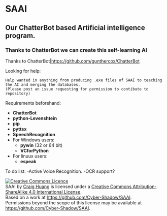 # SAAI
## Our ChatterBot based Artificial intelligence program.
### Thanks to ChatterBot we can create this self-learning AI



Thanks to ChatterBot|https://github.com/gunthercox/ChatterBot

Looking for help:

    Help wanted in anything from producing .exe files of SAAI to teaching the AI and merging the databases.
    (Please post an issue requesting for permission to contibute to repository)

Requirements beforehand:
- **ChatterBot**
- **python-Levenshtein**
- **pip**
- **pyttsx**
- **SpeechRecognition**
- For Windows users:
  - **pywin** (32 or 64 bit)
  - **VCforPython**
- For linuux users:
  - **espeak**


To do list:
    -Active Voice Recognition.
    -OCR support?


<a rel="license" href="http://creativecommons.org/licenses/by-sa/4.0/"><img alt="Creative Commons Licence" style="border-width:0" src="https://i.creativecommons.org/l/by-sa/4.0/88x31.png" /></a><br /><span xmlns:dct="http://purl.org/dc/terms/" property="dct:title">SAAI</span> by <a xmlns:cc="http://creativecommons.org/ns#" href="https://github.com/Cyber-Shadow/SAAI" property="cc:attributionName" rel="cc:attributionURL">Craig Huang</a> is licensed under a <a rel="license" href="http://creativecommons.org/licenses/by-sa/4.0/">Creative Commons Attribution-ShareAlike 4.0 International License</a>.<br />Based on a work at <a xmlns:dct="http://purl.org/dc/terms/" href="https://github.com/Cyber-Shadow/SAAI" rel="dct:source">https://github.com/Cyber-Shadow/SAAI</a>.<br />Permissions beyond the scope of this license may be available at <a xmlns:cc="http://creativecommons.org/ns#" href="https://github.com/Cyber-Shadow/SAAI" rel="cc:morePermissions">https://github.com/Cyber-Shadow/SAAI</a>.
